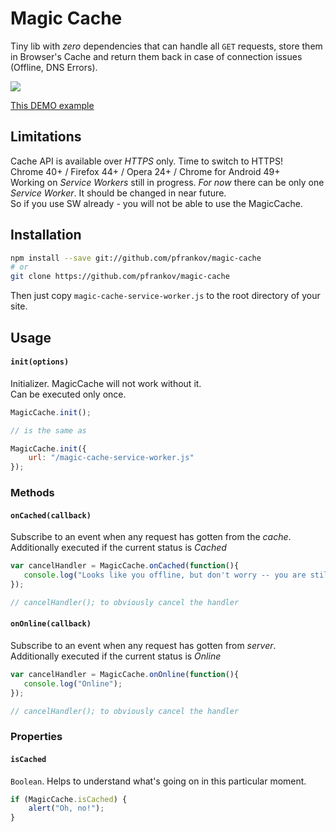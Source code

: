 # Magic Cache

Tiny lib with _zero_ dependencies that can handle all `GET` requests, store them in Browser's Cache and return them back in case of connection issues (Offline, DNS Errors).

<img src="https://cloud.githubusercontent.com/assets/584632/14590104/aadf0a6a-0514-11e6-9b22-ad9a144e9731.gif"/>

[This DEMO example](https://rawgit.com/pfrankov/magic-cache/master/example/example.html)

## Limitations
Cache API is available over *HTTPS* only. Time to switch to HTTPS!  
Chrome 40+ / Firefox 44+ / Opera 24+ / Chrome for Android 49+  
Working on _Service Workers_ still in progress. _For now_ there can be only one _Service Worker_. It should be changed in near future.  
So if you use SW already - you will not be able to use the MagicCache.

## Installation

```bash
npm install --save git://github.com/pfrankov/magic-cache
# or
git clone https://github.com/pfrankov/magic-cache
```
Then just copy `magic-cache-service-worker.js` to the root directory of your site.


## Usage

#### `init(options)`

Initializer. MagicCache will not work without it.  
Can be executed only once.

```js
MagicCache.init();

// is the same as

MagicCache.init({
    url: "/magic-cache-service-worker.js"
});
```

### Methods

#### `onCached(callback)`

Subscribe to an event when any request has gotten from the *cache*.
Additionally executed if the current status is _Cached_

```js
var cancelHandler = MagicCache.onCached(function(){
   console.log("Looks like you offline, but don't worry -- you are still geting cached pages"); 
});

// cancelHandler(); to obviously cancel the handler
```

#### `onOnline(callback)`

Subscribe to an event when any request has gotten from *server*.
Additionally executed if the current status is _Online_ 

```js
var cancelHandler = MagicCache.onOnline(function(){
   console.log("Online"); 
});

// cancelHandler(); to obviously cancel the handler 
```

### Properties

#### `isCached`

`Boolean`. Helps to understand what's going on in this particular moment.

```js
if (MagicCache.isCached) {
    alert("Oh, no!");
}
```